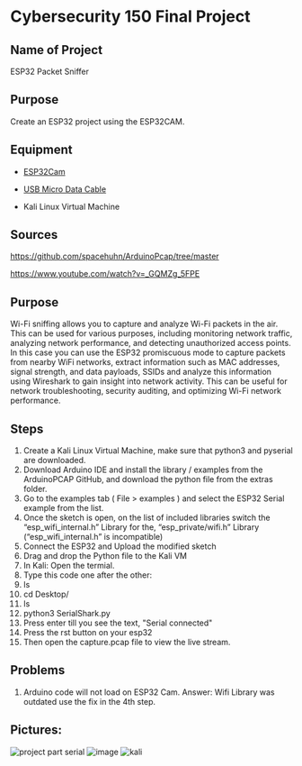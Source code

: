 # Cybersecurity 150 Final Project

## Name of Project
ESP32 Packet Sniffer
## Purpose
Create an ESP32 project using the ESP32CAM.

## Equipment
* [ESP32Cam](https://www.amazon.com/Aideepen-ESP32-CAM-Bluetooth-ESP32-CAM-MB-Arduino/dp/B08P2578LV/ref=sr_1_3?crid=4FY0ECFW0ZX7&keywords=ESP32+Cam&qid=1678902050&sprefix=esp32+cam%2Caps%2C240&sr=8-3)

* [USB Micro Data Cable](https://www.amazon.com/AmazonBasics-Male-Micro-Cable-Black/dp/B0711PVX6Z/ref=sr_1_1_sspa?keywords=micro+usb+data+cable&qid=1678902214&sprefix=Micro+USB+data+%2Caps%2C89&sr=8-1-spons&psc=1&spLa=ZW5jcnlwdGVkUXVhbGlmaWVyPUFaU0NaUVZHU1RFUlAmZW5jcnlwdGVkSWQ9QTA3NTA4MDVFVERCS01HVlgxM1YmZW5jcnlwdGVkQWRJZD1BMDE4NTE1NTIwWUdONkdWSzU1M1Amd2lkZ2V0TmFtZT1zcF9hdGYmYWN0aW9uPWNsaWNrUmVkaXJlY3QmZG9Ob3RMb2dDbGljaz10cnVl)
* Kali Linux Virtual Machine

## Sources
https://github.com/spacehuhn/ArduinoPcap/tree/master

https://www.youtube.com/watch?v=_GQMZg_5FPE

## Purpose
Wi-Fi sniffing allows you to capture and analyze Wi-Fi packets in the air. This can be used for various purposes, including monitoring network traffic, analyzing network performance, and detecting unauthorized access points. In this case you can use the ESP32 promiscuous mode to capture packets from nearby WiFi networks, extract information such as MAC addresses, signal strength, and data payloads, SSIDs and analyze this information using Wireshark to gain insight into network activity. This can be useful for network troubleshooting, security auditing, and optimizing Wi-Fi network performance. 




## Steps
1. Create a Kali Linux Virtual Machine, make sure that python3 and pyserial are downloaded.
2. Download Arduino IDE and install the library / examples from the ArduinoPCAP GitHub, and download the python file from the extras folder.
3. Go to the examples tab ( File > examples ) and select the ESP32 Serial example from the list.
4. Once the sketch is open, on the list of included libraries switch the “esp_wifi_internal.h” Library for the, “esp_private/wifi.h” Library (“esp_wifi_internal.h” is incompatible) 
5. Connect the ESP32 and Upload the modified sketch 
6. Drag and drop the Python file to the Kali VM
7. In Kali: Open the termial.
8. Type this code one after the other:
9. ls
10. cd Desktop/
11. ls
12. python3 SerialShark.py
13. Press enter till you see the text, "Serial connected"
14. Press the rst button on your esp32
15. Then open the capture.pcap file to view the live stream.

## Problems
1. Arduino code will not load on ESP32 Cam.
   Answer: Wifi Library was outdated use the fix in the 4th step.
## Pictures:

![project part serial](https://github.com/Domhubb/final-150/assets/166040147/9cdf2635-a919-450d-8247-108c3de262a2)
![image](https://github.com/Domhubb/final-150/assets/166040147/9c056eab-45a7-4d64-9563-5c25ec7393ca)
![kali](https://github.com/Domhubb/final-150/assets/166040147/6d156b2b-25d0-4285-9258-64f7c8209ae6)
